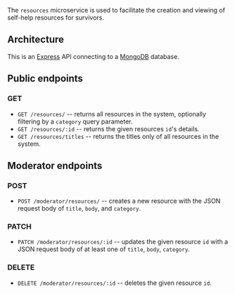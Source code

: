 The `resources` microservice is used to facilitate the creation and viewing of self-help resources for survivors.

## Architecture

This is an [Express](https://expressjs.com/) API connecting to a [MongoDB](https://www.mongodb.com/) database.

## Public endpoints

### GET

- `GET /resources/` -- returns all resources in the system, optionally filtering by a `category` query parameter.
- `GET /resources/:id` -- returns the given resources `id`'s details.
- `GET /resources/titles` -- returns the titles only of all resources in the system.

## Moderator endpoints

### POST

- `POST /moderator/resources/` -- creates a new resource with the JSON request body of `title`, `body`, and `category`.

### PATCH

- `PATCH /moderator/resources/:id` -- updates the given resource `id` with a JSON request body of at least one of `title`, `body`, `category`.

### DELETE

- `DELETE /moderator/resources/:id` -- deletes the given resource `id`.
